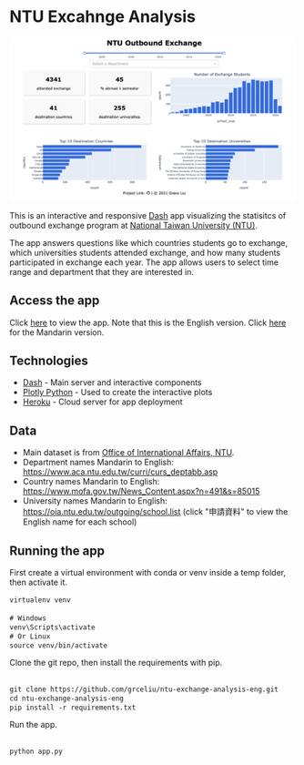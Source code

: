 # NTU Excahnge Analysis
[![screenshot](screenshot/app.png)](https://ntu-exchange-analysis-eng.herokuapp.com/)

This is an interactive and responsive [Dash](https://plotly.com/dash/) app visualizing the statisitcs of outbound exchange program at [National Taiwan University (NTU)](https://www.ntu.edu.tw/index.html).

The app answers questions like which countries students go to exchange, which universities students attended exchange, and how many students participated in exchange each year. The app allows users to select time range and department that they are interested in.

## Access the app
Click [here](http://ec2-13-52-247-219.us-west-1.compute.amazonaws.com:8888) to view the app. Note that this is the English version. Click [here](https://ntu-exchange-analysis.herokuapp.com) for the Mandarin version.

## Technologies
- [Dash](https://plotly.com/dash/) - Main server and interactive components
- [Plotly Python](https://plot.ly/python/) - Used to create the interactive plots
- [Heroku](https://heroku.com) - Cloud server for app deployment

## Data
- Main dataset is from [Office of International Affairs, NTU](https://oia.ntu.edu.tw/students/outgoing.students.experience.do/).
- Department names Mandarin to English: https://www.aca.ntu.edu.tw/curri/curs_deptabb.asp
- Country names Mandarin to English: https://www.mofa.gov.tw/News_Content.aspx?n=491&s=85015
- University names Mandarin to English: https://oia.ntu.edu.tw/outgoing/school.list (click "申請資料" to view the English name for each school)

## Running the app

First create a virtual environment with conda or venv inside a temp folder, then activate it.

```
virtualenv venv

# Windows
venv\Scripts\activate
# Or Linux
source venv/bin/activate

```

Clone the git repo, then install the requirements with pip.

```

git clone https://github.com/grceliu/ntu-exchange-analysis-eng.git
cd ntu-exchange-analysis-eng
pip install -r requirements.txt

```

Run the app.

```

python app.py

```
